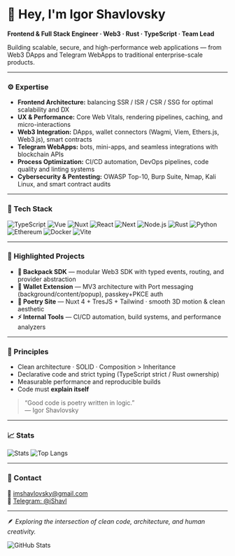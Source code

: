 # 👋 Hey, I'm Igor Shavlovsky

**Frontend & Full Stack Engineer · Web3 · Rust · TypeScript · Team Lead**

Building scalable, secure, and high-performance web applications — from Web3 DApps and Telegram WebApps to traditional enterprise-scale products.

---

### ⚙️ Expertise
- **Frontend Architecture:** balancing SSR / ISR / CSR / SSG for optimal scalability and DX  
- **UX & Performance:** Core Web Vitals, rendering pipelines, caching, and micro-interactions  
- **Web3 Integration:** DApps, wallet connectors (Wagmi, Viem, Ethers.js, Web3.js), smart contracts  
- **Telegram WebApps:** bots, mini-apps, and seamless integrations with blockchain APIs  
- **Process Optimization:** CI/CD automation, DevOps pipelines, code quality and linting systems  
- **Cybersecurity & Pentesting:** OWASP Top-10, Burp Suite, Nmap, Kali Linux, and smart contract audits  

---

### 🧰 Tech Stack
![TypeScript](https://img.shields.io/badge/TypeScript-3178C6?logo=typescript&logoColor=fff)
![Vue](https://img.shields.io/badge/Vue-42B883?logo=vue.js&logoColor=fff)
![Nuxt](https://img.shields.io/badge/Nuxt-00DC82?logo=nuxt.js&logoColor=000)
![React](https://img.shields.io/badge/React-61DAFB?logo=react&logoColor=000)
![Next](https://img.shields.io/badge/Next.js-000000?logo=next.js&logoColor=fff)
![Node.js](https://img.shields.io/badge/Node.js-339933?logo=node.js&logoColor=fff)
![Rust](https://img.shields.io/badge/Rust-000?logo=rust&logoColor=fff)
![Python](https://img.shields.io/badge/Python-3776AB?logo=python&logoColor=fff)
![Ethereum](https://img.shields.io/badge/Ethereum-3C3C3D?logo=ethereum&logoColor=fff)
![Docker](https://img.shields.io/badge/Docker-2496ED?logo=docker&logoColor=fff)
![Vite](https://img.shields.io/badge/Vite-646CFF?logo=vite&logoColor=fff)

---

### 🚀 Highlighted Projects
- **🦊 Backpack SDK** — modular Web3 SDK with typed events, routing, and provider abstraction  
- **🔐 Wallet Extension** — MV3 architecture with Port messaging (background/content/popup), passkey+PKCE auth  
- **📜 Poetry Site** — Nuxt 4 + TresJS + Tailwind · smooth 3D motion & clean aesthetic  
- **⚡ Internal Tools** — CI/CD automation, build systems, and performance analyzers  

---

### 🧠 Principles
- Clean architecture · SOLID · Composition > Inheritance  
- Declarative code and strict typing (TypeScript strict / Rust ownership)  
- Measurable performance and reproducible builds  
- Code must **explain itself**

> “Good code is poetry written in logic.”  
> — Igor Shavlovsky

---

### 📈 Stats
![Stats](https://github-readme-stats.vercel.app/api?username=iShavlovsky&show_icons=true&theme=transparent&hide_border=true)
![Top Langs](https://github-readme-stats.vercel.app/api/top-langs/?username=iShavlovsky&layout=compact&theme=transparent&hide_border=true)

---

### 💬 Contact
📧 [imshavlovsky@gmail.com](mailto:imshavlovsky@gmail.com)  
💬 [Telegram: @iShavl](https://t.me/iShavl)

---

🪶 _Exploring the intersection of clean code, architecture, and human creativity._

![GitHub Stats](https://github-readme-stats.vercel.app/api?username=iShavlovsky&show_icons=true&theme=transparent&hide_border=true)
